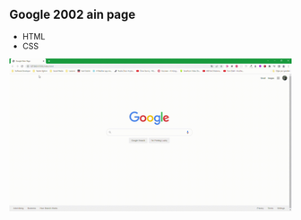 <h2>Google 2002 ain page</h2>

<ul>

<li>HTML</li>

<li>CSS</li>

</ul>

![gif](./Google-Main-Page.gif)
